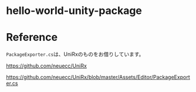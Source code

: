 # hello-world-unity-package



# Reference

`PackageExporter.cs`は、UniRxのものをお借りしています。

https://github.com/neuecc/UniRx

https://github.com/neuecc/UniRx/blob/master/Assets/Editor/PackageExporter.cs